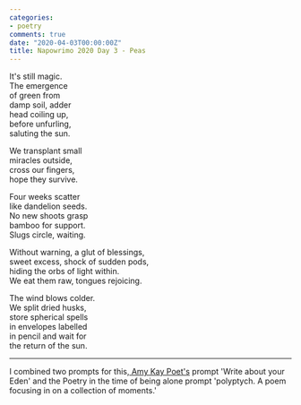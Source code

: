 ```yaml
---
categories:
- poetry
comments: true
date: "2020-04-03T00:00:00Z"
title: Napowrimo 2020 Day 3 - Peas
---
```

  
It's still magic.  
The emergence  
of green from  
damp soil, adder  
head coiling up,  
before unfurling,  
saluting the sun.  

We transplant small  
miracles outside,  
cross our fingers,  
hope they survive.  

Four weeks scatter  
like dandelion seeds.  
No new shoots grasp  
bamboo for support.  
Slugs circle, waiting.  

Without warning, a glut of blessings,  
sweet excess, shock of sudden pods,  
hiding the orbs of light within.  
We eat them raw, tongues rejoicing.  

The wind blows colder.  
We split dried husks,  
store spherical spells  
in envelopes labelled  
in pencil and wait for  
the return of the sun.  

***  

I combined two prompts for this,<a href="https://www.instagram.com/amykaypoetry/"> Amy Kay Poet's</a> prompt 'Write about your Eden' and the Poetry in the time of being alone prompt 'polyptych. A poem focusing in on a collection of moments.'  
